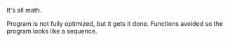 It's all math.

Program is not fully optimized, but it gets it done. Functions avoided so the program looks like a sequence.

